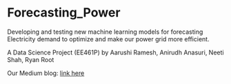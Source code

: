 # Forecasting_Power
Developing and testing new machine learning models for forecasting Electricity demand to optimize and make our power grid more efficient.

A Data Science Project (EE461P) by Aarushi Ramesh, Anirudh Anasuri, Neeti Shah, Ryan Root

Our Medium blog: [link here](https://aarushiramesh.medium.com/forecasting-electric-power-demand-in-the-major-texas-cities-using-new-data-science-approaches-f48d9c79ba18)
